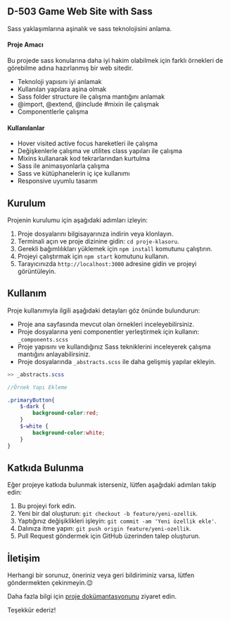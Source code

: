 ## D-503 Game Web Site with Sass

Sass yaklaşımlarına aşinalık ve sass teknolojisini anlama.

#### Proje Amacı

Bu projede sass konularına daha iyi hakim olabilmek için farklı örnekleri de görebilme adına hazırlanmış bir web sitedir.

- Teknoloji yapısını iyi anlamak
- Kullanılan yapılara aşina olmak
- Sass folder structure ile çalışma mantığını anlamak
- @import, @extend, @include #mixin ile çalışmak
- Componentlerle çalışma

#### Kullanılanlar

- Hover visited active focus hareketleri ile çalışma
- Değişkenlerle çalışma ve utilites class yapıları ile çalışma
- Mixins kullanarak kod tekrarlarından kurtulma
- Sass ile animasyonlarla çalışma
- Sass ve kütüphanelerin iç içe kullanımı
- Responsive uyumlu tasarım

## Kurulum

Projenin kurulumu için aşağıdaki adımları izleyin:

1. Proje dosyalarını bilgisayarınıza indirin veya klonlayın.
2. Terminali açın ve proje dizinine gidin: `cd proje-klasoru`.
3. Gerekli bağımlılıkları yüklemek için `npm install` komutunu çalıştırın.
4. Projeyi çalıştırmak için `npm start` komutunu kullanın.
5. Tarayıcınızda `http://localhost:3000` adresine gidin ve projeyi görüntüleyin.

## Kullanım

Proje kullanımıyla ilgili aşağıdaki detayları göz önünde bulundurun:

- Proje ana sayfasında mevcut olan örnekleri inceleyebilirsiniz.
- Proje dosyalarına yeni componentler yerleştirmek için kullanın:  `_components.scss`
- Proje yapısını ve kullandığınız Sass tekniklerini inceleyerek çalışma mantığını anlayabilirsiniz.
- Proje dosyalarında `_abstracts.scss` ile daha gelişmiş yapılar ekleyin.

```SCSS
>> _abstracts.scss

//Örnek Yapı Ekleme

.primaryButton{
    $-dark {
        background-color:red;
    }
    $-white {
        background-color:white;
    }
}
```

## Katkıda Bulunma

Eğer projeye katkıda bulunmak isterseniz, lütfen aşağıdaki adımları takip edin:

1. Bu projeyi fork edin.
2. Yeni bir dal oluşturun: `git checkout -b feature/yeni-ozellik`.
3. Yaptığınız değişiklikleri işleyin: `git commit -am 'Yeni özellik ekle'`.
4. Dalınıza itme yapın: `git push origin feature/yeni-ozellik`.
5. Pull Request göndermek için GitHub üzerinden talep oluşturun.

## İletişim

Herhangi bir sorunuz, öneriniz veya geri bildiriminiz varsa, lütfen göndermekten çekinmeyin.:relieved:

Daha fazla bilgi için [proje dokümantasyonunu](https://github.com/ad0pa/firstsassproject) ziyaret edin.

Teşekkür ederiz!
